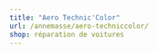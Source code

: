 ```yaml
---
title: "Aero Technic'Color"
url: /annemasse/aero-techniccolor/
shop: réparation de voitures
---
```

